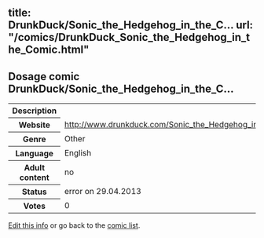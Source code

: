 title: DrunkDuck/Sonic_the_Hedgehog_in_the_C...
url: "/comics/DrunkDuck_Sonic_the_Hedgehog_in_the_Comic.html"
---
Dosage comic DrunkDuck/Sonic_the_Hedgehog_in_the_C...
-----------------------------------------

<p id="msg"></p>
<script type="text/javascript">
if (window.location.search === '?edit_info_mail=sent_ok') {
  var elem = document.getElementById("msg");
  elem.innerHTML = 'Edited information sucessfully sent for review, which is usually done daily. Thanks!';
  elem.className = 'ok';
}
</script>
<table class="comicinfo">
<tr>
<th>Description</th><td></td>
</tr>
<tr>
<th>Website</th><td><a href="http://www.drunkduck.com/Sonic_the_Hedgehog_in_the_Comic/">http://www.drunkduck.com/Sonic_the_Hedgehog_in_the_Comic/</a></td>
</tr>
<tr>
<th>Genre</th><td>Other</td>
</tr>
<tr>
<th>Language</th><td>English</td>
</tr>
<tr>
<th>Adult content</th><td>no</td>
</tr>
<tr>
<th>Status</th><td>error on 29.04.2013</td>
</tr>
<tr>
<th>Votes</th><td>0</td>
</tr>
</table>

[Edit this info](DrunkDuck_Sonic_the_Hedgehog_in_the_Comic_edit.html) or go back to the [comic list](../comic-index.html).
